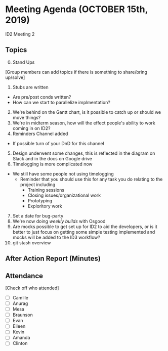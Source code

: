 # Meeting Agenda (OCTOBER 15th, 2019)

ID2 Meeting 2

## Topics

0. Stand Ups

[Group members can add topics if there is something to share/bring up/solve]

1. Stubs are written
  - Are pre/post conds written?
  - How can we start to parallelize implmentation?
  
2. We're behind on the Gantt chart, is it possible to catch up or should we move things?
3. We're in midterm season, how will the effect people's ability to work coming in on ID2?
4. Reminders Channel added
  - If possible turn of your DnD for this channel
5. Design underwent some changes, this is reflected in the diagram on Slack and in the docs on Google drive
6. Timelogging is more complicated now
  - We still have some people not using timelogging
    - Reminder that you should use this for any task you do relating to the project including
      - Training sessions
      - Closing issues/organizational work
      - Prototyping
      - Exploritory work
7. Set a date for bug-party
8. We're now doing *weekly builds* with Osgood
9. Are mocks possible to get set up for ID2 to aid the developers, or is it better to just focus on getting
some simple testing implemented and mocks will be added to the ID3 workflow?
10. git stash overview

## After Action Report (Minutes)

## Attendance

[Check off who attended]

- [ ] Camille
- [ ] Anurag
- [ ] Mesa
- [ ] Braunson
- [ ] Evan
- [ ] Eileen
- [ ] Kevin
- [ ] Amanda
- [ ] Clinton
